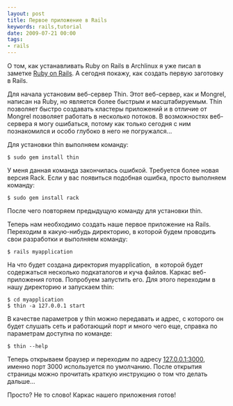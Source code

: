 ```yaml
---
layout: post
title: Первое приложение в Rails
keywords: rails,tutorial
date: 2009-07-21 00:00
tags:
- rails
---
```

О том, как устанавливать Ruby on Rails в Archlinux я уже писал в заметке <a href="/2009/07/15/ruby-on-rails/">Ruby on Rails</a>. А сегодня покажу, как создать первую заготовку в Rails.

Для начала установим веб-сервер Thin. Этот веб-сервер, как и Mongrel, написан на Ruby, но является более быстрым и масштабируемым. Thin позволяет быстро создавать кластеры приложений и в отличие от Mongrel позволяет работать в несколько потоков. В возможностях веб-сервера я могу ошибаться, потому как только сегодня с ним познакомился и особо глубоко в него не погружался...

Для установки thin выполняем команду:

    $ sudo gem install thin

У меня данная команда закончилась ошибкой. Требуется более новая версия Raсk. Если у вас появиться подобная ошибка, просто выполняем команду:

    $ sudo gem install rack

После чего повторяем предыдущую команду для установки thin.

Теперь нам необходимо создать наше первое приложение на Rails. Переходим в какую-нибудь директорию, в которой будем проводить свои разработки и выполняем команду:

    $ rails myapplication

На что будет создана директория myapplication,  в которой будет содержаться несколько подкаталогов и куча файлов. Каркас веб-приложения готов. Попробуем запустить его. Для этого переходим в нашу директорию и запускаем thin:

    $ cd myapplication
    $ thin -a 127.0.0.1 start

В качестве параметров у thin можно передавать и адрес, с которого он будет слушать сеть и работающий порт и много чего еще, справка по параметрам доступна по команде:

    $ thin --help

Теперь открываем браузер и переходим по адресу <a href="http://127.0.0.1:3000">127.0.0.1:3000</a>, именно порт 3000 используется по умолчанию. После открытия страницы можно прочитать краткую инструкцию о том что делать дальше...

Просто? Не то слово! Каркас нашего приложения готов!

